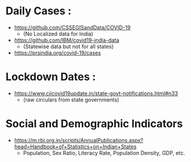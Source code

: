 # Daily Cases :
- https://github.com/CSSEGISandData/COVID-19 
	- (No Localized data for India)
- https://github.com/IBM/covid19-india-data 
	- (Statewise data but not for all states)
- https://prsindia.org/covid-19/cases

# Lockdown Dates :
- https://www.ciicovid19update.in/state-govt-notifications.html#n33 
	- (raw circulars from state governments)

# Social and Demographic Indicators 
- https://m.rbi.org.in/scripts/AnnualPublications.aspx?head=Handbook+of+Statistics+on+Indian+States
	- Population, Sex Ratio, Literacy Rate, Population Density, GDP, etc. 